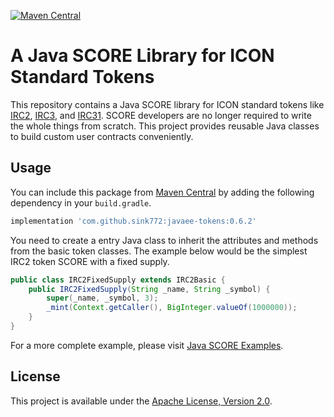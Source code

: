 [![Maven Central](https://maven-badges.herokuapp.com/maven-central/com.github.sink772/javaee-tokens/badge.svg)](https://search.maven.org/search?q=g:com.github.sink772%20a:javaee-tokens)

# A Java SCORE Library for ICON Standard Tokens

This repository contains a Java SCORE library for ICON standard tokens like
[IRC2](https://github.com/icon-project/IIPs/blob/master/IIPS/iip-2.md),
[IRC3](https://github.com/icon-project/IIPs/blob/master/IIPS/iip-3.md), and
[IRC31](https://github.com/icon-project/IIPs/blob/master/IIPS/iip-31.md).
SCORE developers are no longer required to write the whole things from scratch.
This project provides reusable Java classes to build custom user contracts conveniently.

## Usage

You can include this package from [Maven Central](https://search.maven.org/search?q=g:com.github.sink772%20a:javaee-tokens)
by adding the following dependency in your `build.gradle`.

```groovy
implementation 'com.github.sink772:javaee-tokens:0.6.2'
```

You need to create a entry Java class to inherit the attributes and methods from the basic token classes.
The example below would be the simplest IRC2 token SCORE with a fixed supply.

```java
public class IRC2FixedSupply extends IRC2Basic {
    public IRC2FixedSupply(String _name, String _symbol) {
        super(_name, _symbol, 3);
        _mint(Context.getCaller(), BigInteger.valueOf(1000000));
    }
}
```

For a more complete example, please visit [Java SCORE Examples](https://github.com/icon-project/java-score-examples).

## License

This project is available under the [Apache License, Version 2.0](LICENSE).

